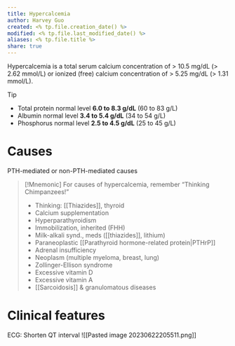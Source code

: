 ```yaml
---
title: Hypercalcemia
author: Harvey Guo
created: <% tp.file.creation_date() %>
modified: <% tp.file.last_modified_date() %>
aliases: <% tp.file.title %>
share: true
---
```


Hypercalcemia is a total serum calcium concentration of > 10.5 mg/dL (> 2.62 mmol/L) or ionized (free) calcium concentration of > 5.25 mg/dL (> 1.31 mmol/L).
>[!tip] 
>- Total protein normal level **6.0 to 8.3 g/dL** (60 to 83 g/L)
>- Albumin normal level **3.4 to 5.4 g/dL** (34 to 54 g/L)
>- Phosphorus normal level **2.5 to 4.5 g/dL** (25 to 45 g/L)
# Causes
PTH-mediated or non-PTH-mediated causes
>[!Mnemonic]
>For causes of hypercalcemia, remember “Thinking Chimpanzees!”
>- Thinking: [[Thiazides]], thyroid
>- Calcium supplementation
>- Hyperparathyroidism
>- Immobilization, inherited (FHH)
>- Milk-alkali synd., meds ([[thiazides]], lithium)
>- Paraneoplastic [[Parathyroid hormone-related protein|PTHrP]]
>- Adrenal insufficiency
>- Neoplasm (multiple myeloma, breast, lung)
>- Zollinger-Ellison syndrome
>- Excessive vitamin D
>- Excessive vitamin A
>- [[Sarcoidosis]] & granulomatous diseases
# Clinical features
ECG: Shorten QT interval
![[Pasted image 20230622205511.png]]